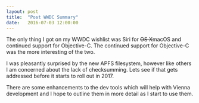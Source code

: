 ```yaml
---
layout: post
title:  "Post WWDC Summary"
date:   2016-07-03 12:00:00
---
```


The only thing I got on my WWDC wishlist was Siri for <strike>OS X</strike>macOS and continued support for Objective-C. The continued support for Objective-C was the more interesting of the two.

I was pleasantly surprised by the new APFS filesystem, however like others I am concerned about the lack of checksumming. Lets see if that gets addressed before it starts to roll out in 2017. 

There are some enhancements to the dev tools which will help with Vienna development and I hope to outline them in more detail as I start to use them.
